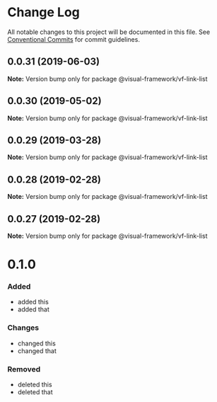 # Change Log

All notable changes to this project will be documented in this file.
See [Conventional Commits](https://conventionalcommits.org) for commit guidelines.

## 0.0.31 (2019-06-03)

**Note:** Version bump only for package @visual-framework/vf-link-list





## 0.0.30 (2019-05-02)

**Note:** Version bump only for package @visual-framework/vf-link-list





## 0.0.29 (2019-03-28)

**Note:** Version bump only for package @visual-framework/vf-link-list





## 0.0.28 (2019-02-28)

**Note:** Version bump only for package @visual-framework/vf-link-list





## 0.0.27 (2019-02-28)

**Note:** Version bump only for package @visual-framework/vf-link-list





# 0.1.0

### Added
- added this
- added that

### Changes

- changed this
- changed that

### Removed

- deleted this
- deleted that

